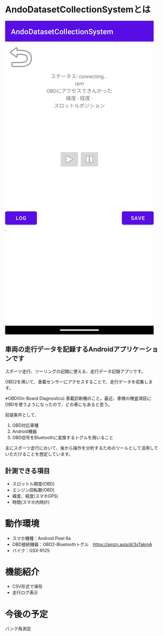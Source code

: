 # AndoDatasetCollectionSystemとは
<img src=img/top.png>

## 車両の走行データを記録するAndroidアプリケーションです

スポーツ走行、ツーリングの記録に使える、走行データ記録アプリです。

OBD2を用いて、車載センサーにアクセスすることで、走行データを収集します。

※OBD(On-Board Diagnostics) 車載診断機のこと。最近、車検の検査項目にOBDを使うようになったので、どの車にもあると思う。

前提条件として、
1. OBD対応車種
2. Android機器
3. OBD信号をBluetoothに変換するトグルを用いること

主にスポーツ走行において、後から操作を分析するためのツールとして活用していただけることを想定しています。

## 計測できる項目

 - スロットル開度(OBD)
 - エンジン回転数(OBD)
 - 緯度、経度(スマホGPS)
 - 時間(スマホ内時計)

# 動作環境

- スマホ機種：Android Pixel 6a
- OBD接続機器：OBD2-Bluetoothトグル　https://amzn.asia/d/3xTakmA
- バイク：GSX-R125



# 機能紹介

- CSV形式で保存
- 走行ログ表示

# 今後の予定

バンク角測定
